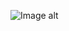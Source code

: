 ![Image alt](https://github.com/lecafede/Web_Sites/blob/master/Portfolio%20PSD%20Template/Portfolio_PSD_Template.png)
